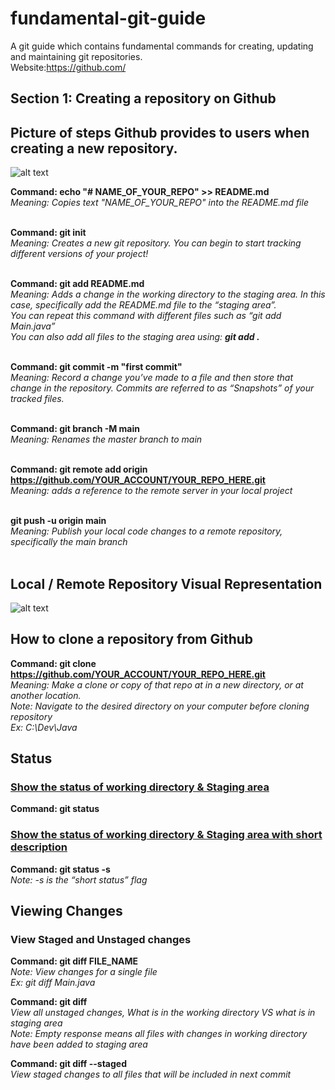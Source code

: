 # fundamental-git-guide
A git guide which contains fundamental commands for creating, updating and maintaining git repositories. <br/>
Website:https://github.com/ <br/>

## Section 1: Creating a repository on Github

## Picture of steps Github provides to users when creating a new repository.
![alt text](https://cdn-media-1.freecodecamp.org/images/cxRrZUe-tW2Wkn0WUg-MsN1m1WesvGPlJT7V) 

**Command: echo "# NAME_OF_YOUR_REPO" >> README.md** <br/>
*Meaning: Copies text "NAME_OF_YOUR_REPO" into the README.md file*  <br/>  <br/>

**Command: git init** <br/>
*Meaning: Creates a new git repository. You can begin to start tracking different versions of your project!* <br/>  <br/>

**Command: git add README.md** <br/>
*Meaning: Adds a change in the working directory to the staging area. In this case, specifically add the README.md file to the “staging area”.* <br/> 
*You can repeat this command with different files such as “git add Main.java”* <br/> 
*You can also add all files to the staging area using: **git add .*** <br/>  <br/>

**Command: git commit -m "first commit"** <br/>
*Meaning: Record a change you’ve made to a file and then store that change in the repository. Commits are referred to as “Snapshots” of your tracked files.* <br/>  <br/>

**Command: git branch -M main** <br/>
*Meaning: Renames the master branch to main* <br/>  <br/>

**Command: git remote add origin https://github.com/YOUR_ACCOUNT/YOUR_REPO_HERE.git** <br/> 
*Meaning: adds a reference to the remote server in your local project* <br/>  <br/>

**git push -u origin main** <br/>
*Meaning: Publish your local code changes to a remote repository, specifically the main branch* <br/> <br/>




## Local / Remote Repository Visual Representation
![alt text](https://media.dev.to/cdn-cgi/image/width=800%2Cheight=%2Cfit=scale-down%2Cgravity=auto%2Cformat=auto/https%3A%2F%2Fdev-to-uploads.s3.amazonaws.com%2Fuploads%2Farticles%2Fvpxeexqyfvf4hw3zxtbn.png)


## How to clone a repository from Github

**Command: git clone https://github.com/YOUR_ACCOUNT/YOUR_REPO_HERE.git**
<br/>*Meaning: Make a clone or copy of that repo at in a new directory, or at another location.*
<br/>*Note: Navigate to the desired directory on your computer before cloning repository*
<br/>*Ex: C:\Dev\Java*


## Status

### <ins>Show the status of working directory & Staging area</ins>
**Command: git status**

### <ins>Show the status of working directory & Staging area with short description</ins>
**Command: git status -s**
<br/>*Note: -s is the “short status” flag*


## Viewing Changes

### View Staged and Unstaged changes
**Command: git diff FILE_NAME**
<br/>*Note: View changes for a single file*
<br/>*Ex: git diff Main.java* 

**Command: git diff**
<br/>*View all unstaged changes, What is in the working directory VS what is in staging area*
<br/>*Note: Empty response means all files with changes in working directory have been added to staging area*


**Command: git diff --staged**
<br/>*View staged changes to all files that will be included in next commit*


